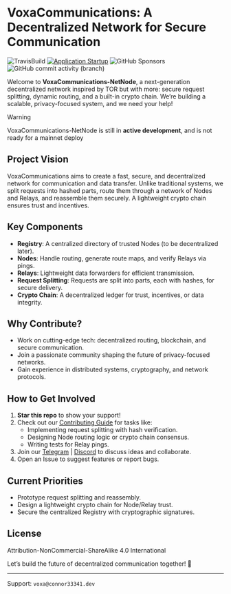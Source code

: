 # VoxaCommunications: A Decentralized Network for Secure Communication

![TravisBuild](https://app.travis-ci.com/Voxa-Communications/VoxaCommunications-NetNode.svg)
[![Application Startup](https://github.com/Voxa-Communications/VoxaCommunications-NetNode/actions/workflows/test-run.yml/badge.svg)](https://github.com/Voxa-Communications/VoxaCommunications-NetNode/actions/workflows/test-run.yml)
![GitHub Sponsors](https://img.shields.io/github/sponsors/Voxa-Communications)
![GitHub commit activity (branch)](https://img.shields.io/github/commit-activity/t/Voxa-Communications/VoxaCommunications-NetNode/dev)


<!--shields generated with shields.io-->

Welcome to **VoxaCommunications-NetNode**, a next-generation decentralized network inspired by TOR but with more: secure request splitting, dynamic routing, and a built-in crypto chain. We’re building a scalable, privacy-focused system, and we need your help!

> [!WARNING]
> VoxaCommunications-NetNode is still in **active development**, and is not ready for a mainnet deploy

## Project Vision
VoxaCommunications aims to create a fast, secure, and decentralized network for communication and data transfer. Unlike traditional systems, we split requests into hashed parts, route them through a network of Nodes and Relays, and reassemble them securely. A lightweight crypto chain ensures trust and incentives.

## Key Components
- **Registry**: A centralized directory of trusted Nodes (to be decentralized later).
- **Nodes**: Handle routing, generate route maps, and verify Relays via pings.
- **Relays**: Lightweight data forwarders for efficient transmission.
- **Request Splitting**: Requests are split into parts, each with hashes, for secure delivery.
- **Crypto Chain**: A decentralized ledger for trust, incentives, or data integrity.

## Why Contribute?
- Work on cutting-edge tech: decentralized routing, blockchain, and secure communication.
- Join a passionate community shaping the future of privacy-focused networks.
- Gain experience in distributed systems, cryptography, and network protocols.

## How to Get Involved
1. **Star this repo** to show your support!
2. Check out our [Contributing Guide](CONTRIBUTING.md) for tasks like:
   - Implementing request splitting with hash verification.
   - Designing Node routing logic or crypto chain consensus.
   - Writing tests for Relay pings.
3. Join our [Telegram](https://t.me/voxacommunications) | [Discord](https://discord.gg/EDtPX5E4D4) to discuss ideas and collaborate.
4. Open an Issue to suggest features or report bugs.

## Current Priorities
- Prototype request splitting and reassembly.
- Design a lightweight crypto chain for Node/Relay trust.
- Secure the centralized Registry with cryptographic signatures.

## License
Attribution-NonCommercial-ShareAlike 4.0 International

Let’s build the future of decentralized communication together! 🚀

---
Support: `voxa@connor33341.dev`
